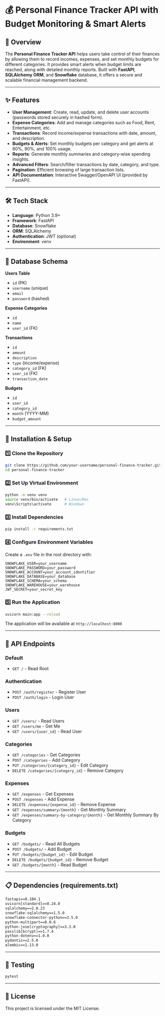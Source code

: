 # 💰 Personal Finance Tracker API with Budget Monitoring & Smart Alerts

## 📌 Overview
The **Personal Finance Tracker API** helps users take control of their finances by allowing them to record incomes, expenses, and set monthly budgets for different categories. It provides smart alerts when budget limits are reached, along with detailed monthly reports. Built with **FastAPI**, **SQLAlchemy ORM**, and **Snowflake** database, it offers a secure and scalable financial management backend.

---

## ✨ Features
- **User Management**: Create, read, update, and delete user accounts (passwords stored securely in hashed form).
- **Expense Categories**: Add and manage categories such as Food, Rent, Entertainment, etc.
- **Transactions**: Record income/expense transactions with date, amount, and description.
- **Budgets & Alerts**: Set monthly budgets per category and get alerts at 80%, 90%, and 100% usage.
- **Reports**: Generate monthly summaries and category-wise spending insights.
- **Advanced Filters**: Search/filter transactions by date, category, and type.
- **Pagination**: Efficient browsing of large transaction lists.
- **API Documentation**: Interactive Swagger/OpenAPI UI (provided by FastAPI).

---

## 🛠 Tech Stack
- **Language**: Python 3.9+
- **Framework**: FastAPI
- **Database**: Snowflake
- **ORM**: SQLAlchemy
- **Authentication**: JWT (optional)
- **Environment**: venv

---

## 📂 Database Schema

**Users Table**
- `id` (PK)
- `username` (unique)
- `email`
- `password` (hashed)

**Expense Categories**
- `id`
- `name`
- `user_id` (FK)

**Transactions**
- `id`
- `amount`
- `description`
- `type` (income/expense)
- `category_id` (FK)
- `user_id` (FK)
- `transaction_date`

**Budgets**
- `id`
- `user_id`
- `category_id`
- `month` (YYYY-MM)
- `budget_amount`

---

## 🚀 Installation & Setup

### 1️⃣ Clone the Repository
```bash
git clone https://github.com/your-username/personal-finance-tracker.git
cd personal-finance-tracker
```

### 2️⃣ Set Up Virtual Environment
```bash
python -m venv venv
source venv/bin/activate   # Linux/Mac
venv\Scripts\activate      # Windows
```

### 3️⃣ Install Dependencies
```bash
pip install -r requirements.txt
```

### 4️⃣ Configure Environment Variables
Create a `.env` file in the root directory with:
```env
SNOWFLAKE_USER=your_username
SNOWFLAKE_PASSWORD=your_password
SNOWFLAKE_ACCOUNT=your_account_identifier
SNOWFLAKE_DATABASE=your_database
SNOWFLAKE_SCHEMA=your_schema
SNOWFLAKE_WAREHOUSE=your_warehouse
JWT_SECRET=your_secret_key
```

### 5️⃣ Run the Application
```bash
uvicorn main:app --reload
```

The application will be available at `http://localhost:8000`

---

## 🔧 API Endpoints

### **Default**
- `GET /` - Read Root

### **Authentication**
- `POST /auth/register` - Register User
- `POST /auth/login` - Login User

### **Users**
- `GET /users/` - Read Users
- `GET /users/me` - Get Me
- `GET /users/{user_id}` - Read User

### **Categories**
- `GET /categories` - Get Categories
- `POST /categories` - Add Category
- `PUT /categories/{category_id}` - Edit Category
- `DELETE /categories/{category_id}` - Remove Category

### **Expenses**
- `GET /expenses` - Get Expenses
- `POST /expenses` - Add Expense
- `DELETE /expenses/{expense_id}` - Remove Expense
- `GET /expenses/summary/{month}` - Get Monthly Summary
- `GET /expenses/summary-by-category/{month}` - Get Monthly Summary By Category

### **Budgets**
- `GET /budgets/` - Read All Budgets
- `POST /budgets/` - Add Budget
- `PUT /budgets/{budget_id}` - Edit Budget
- `DELETE /budgets/{budget_id}` - Remove Budget
- `GET /budgets/{month}` - Read Budget

---

## 📋 Dependencies (requirements.txt)
```txt
fastapi==0.104.1
uvicorn[standard]==0.24.0
sqlalchemy==2.0.23
snowflake-sqlalchemy==1.5.0
snowflake-connector-python==3.5.0
python-multipart==0.0.6
python-jose[cryptography]==3.3.0
passlib[bcrypt]==1.7.4
python-dotenv==1.0.0
pydantic==2.5.0
alembic==1.13.0
```

---

## 🧪 Testing
```bash
pytest
```

---

## 📝 License
This project is licensed under the MIT License.
